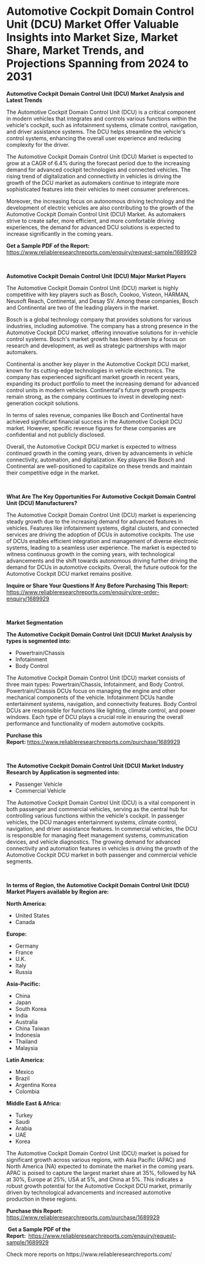 <p><h1>Automotive Cockpit Domain Control Unit (DCU) Market Offer Valuable Insights into Market Size, Market Share, Market Trends, and Projections Spanning from 2024 to 2031</h1></p><p><strong>Automotive Cockpit Domain Control Unit (DCU) Market Analysis and Latest Trends</strong></p>
<p><p>The Automotive Cockpit Domain Control Unit (DCU) is a critical component in modern vehicles that integrates and controls various functions within the vehicle's cockpit, such as infotainment systems, climate control, navigation, and driver assistance systems. The DCU helps streamline the vehicle's control systems, enhancing the overall user experience and reducing complexity for the driver.</p><p>The Automotive Cockpit Domain Control Unit (DCU) Market is expected to grow at a CAGR of 6.4% during the forecast period due to the increasing demand for advanced cockpit technologies and connected vehicles. The rising trend of digitalization and connectivity in vehicles is driving the growth of the DCU market as automakers continue to integrate more sophisticated features into their vehicles to meet consumer preferences.</p><p>Moreover, the increasing focus on autonomous driving technology and the development of electric vehicles are also contributing to the growth of the Automotive Cockpit Domain Control Unit (DCU) Market. As automakers strive to create safer, more efficient, and more comfortable driving experiences, the demand for advanced DCU solutions is expected to increase significantly in the coming years.</p></p>
<p><strong>Get a Sample PDF of the Report:&nbsp;</strong> <a href="https://www.reliableresearchreports.com/enquiry/request-sample/1689929">https://www.reliableresearchreports.com/enquiry/request-sample/1689929</a></p>
<p>&nbsp;</p>
<p><strong>Automotive Cockpit Domain Control Unit (DCU) Major Market Players</strong></p>
<p><p>The Automotive Cockpit Domain Control Unit (DCU) market is highly competitive with key players such as Bosch, Cookoo, Visteon, HARMAN, Neusoft Reach, Continental, and Desay SV. Among these companies, Bosch and Continental are two of the leading players in the market.</p><p>Bosch is a global technology company that provides solutions for various industries, including automotive. The company has a strong presence in the Automotive Cockpit DCU market, offering innovative solutions for in-vehicle control systems. Bosch's market growth has been driven by a focus on research and development, as well as strategic partnerships with major automakers.</p><p>Continental is another key player in the Automotive Cockpit DCU market, known for its cutting-edge technologies in vehicle electronics. The company has experienced significant market growth in recent years, expanding its product portfolio to meet the increasing demand for advanced control units in modern vehicles. Continental's future growth prospects remain strong, as the company continues to invest in developing next-generation cockpit solutions.</p><p>In terms of sales revenue, companies like Bosch and Continental have achieved significant financial success in the Automotive Cockpit DCU market. However, specific revenue figures for these companies are confidential and not publicly disclosed.</p><p>Overall, the Automotive Cockpit DCU market is expected to witness continued growth in the coming years, driven by advancements in vehicle connectivity, automation, and digitalization. Key players like Bosch and Continental are well-positioned to capitalize on these trends and maintain their competitive edge in the market.</p></p>
<p>&nbsp;</p>
<p><strong>What Are The Key Opportunities For Automotive Cockpit Domain Control Unit (DCU) Manufacturers?</strong></p>
<p><p>The Automotive Cockpit Domain Control Unit (DCU) market is experiencing steady growth due to the increasing demand for advanced features in vehicles. Features like infotainment systems, digital clusters, and connected services are driving the adoption of DCUs in automotive cockpits. The use of DCUs enables efficient integration and management of diverse electronic systems, leading to a seamless user experience. The market is expected to witness continuous growth in the coming years, with technological advancements and the shift towards autonomous driving further driving the demand for DCUs in automotive cockpits. Overall, the future outlook for the Automotive Cockpit DCU market remains positive.</p></p>
<p><strong>Inquire or Share Your Questions If Any Before Purchasing This Report:</strong> <a href="https://www.reliableresearchreports.com/enquiry/pre-order-enquiry/1689929">https://www.reliableresearchreports.com/enquiry/pre-order-enquiry/1689929</a></p>
<p>&nbsp;</p>
<p><strong>Market Segmentation</strong></p>
<p><strong>The Automotive Cockpit Domain Control Unit (DCU) Market Analysis by types is segmented into:</strong></p>
<p><ul><li>Powertrain/Chassis</li><li>Infotainment</li><li>Body Control</li></ul></p>
<p><p>The Automotive Cockpit Domain Control Unit (DCU) market consists of three main types: Powertrain/Chassis, Infotainment, and Body Control. Powertrain/Chassis DCUs focus on managing the engine and other mechanical components of the vehicle. Infotainment DCUs handle entertainment systems, navigation, and connectivity features. Body Control DCUs are responsible for functions like lighting, climate control, and power windows. Each type of DCU plays a crucial role in ensuring the overall performance and functionality of modern automotive cockpits.</p></p>
<p><strong>Purchase this Report:&nbsp;</strong><a href="https://www.reliableresearchreports.com/purchase/1689929">https://www.reliableresearchreports.com/purchase/1689929</a></p>
<p>&nbsp;</p>
<p><strong>The Automotive Cockpit Domain Control Unit (DCU) Market Industry Research by Application is segmented into:</strong></p>
<p><ul><li>Passenger Vehicle</li><li>Commercial Vehicle</li></ul></p>
<p><p>The Automotive Cockpit Domain Control Unit (DCU) is a vital component in both passenger and commercial vehicles, serving as the central hub for controlling various functions within the vehicle's cockpit. In passenger vehicles, the DCU manages entertainment systems, climate control, navigation, and driver assistance features. In commercial vehicles, the DCU is responsible for managing fleet management systems, communication devices, and vehicle diagnostics. The growing demand for advanced connectivity and automation features in vehicles is driving the growth of the Automotive Cockpit DCU market in both passenger and commercial vehicle segments.</p></p>
<p>&nbsp;</p>
<p><strong>In terms of Region, the Automotive Cockpit Domain Control Unit (DCU) Market Players available by Region are:</strong></p>
<p>
    <p> <strong> North America: </strong>
        <ul>
            <li>United States</li>
            <li>Canada</li>
        </ul>
        </p> 
    <p> <strong> Europe: </strong>
        <ul>
            <li>Germany</li>
            <li>France</li>
            <li>U.K.</li>
            <li>Italy</li>
            <li>Russia</li>
        </ul>
        </p> 
    <p> <strong> Asia-Pacific: </strong>
        <ul>
            <li>China</li>
            <li>Japan</li>
            <li>South Korea</li>
            <li>India</li>
            <li>Australia</li>
            <li>China Taiwan</li>
            <li>Indonesia</li>
            <li>Thailand</li>
            <li>Malaysia</li>
        </ul>
        </p> 
    <p> <strong> Latin America: </strong>
        <ul>
            <li>Mexico</li>
            <li>Brazil</li>
            <li>Argentina Korea</li>
            <li>Colombia</li>
        </ul>
        </p> 
    <p> <strong> Middle East & Africa: </strong>
        <ul>
            <li>Turkey</li>
            <li>Saudi</li>
            <li>Arabia</li>
            <li>UAE</li>
            <li>Korea</li>
        </ul>
    </p>
    </p>
<p><p>The Automotive Cockpit Domain Control Unit (DCU) market is poised for significant growth across various regions, with Asia Pacific (APAC) and North America (NA) expected to dominate the market in the coming years. APAC is poised to capture the largest market share at 35%, followed by NA at 30%, Europe at 25%, USA at 5%, and China at 5%. This indicates a robust growth potential for the Automotive Cockpit DCU market, primarily driven by technological advancements and increased automotive production in these regions.</p></p>
<p><strong>Purchase this Report: </strong><a href="https://www.reliableresearchreports.com/purchase/1689929">https://www.reliableresearchreports.com/purchase/1689929</a></p>
<p>&nbsp;<strong>Get a Sample PDF of the Report:&nbsp;&nbsp;</strong><a href="https://www.reliableresearchreports.com/enquiry/request-sample/1689929">https://www.reliableresearchreports.com/enquiry/request-sample/1689929</a></p>
<p><strong></strong></p>
<p>Check more reports on https://www.reliableresearchreports.com/</p>